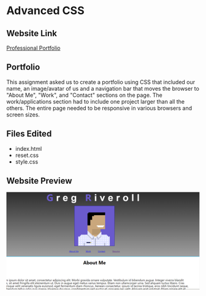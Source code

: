 # Advanced CSS

## Website Link
[Professional Portfolio](https://griveroll86.github.io/portfolio/index.html)

## Portfolio

This assignment asked us to create a portfolio using CSS that included our name, an image/avatar of us and a navigation bar that moves the browser to "About Me", "Work", and "Contact" sections on the page. The work/applications section had to include one project larger than all the others. The entire page needed to be responsive in various browsers and screen sizes.

## Files Edited
* index.html
* reset.css
* style.css

## Website Preview
![website preview image](./assets/images/portfolioPreview.png)